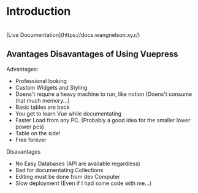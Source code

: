 # Introduction


<br>
[Live Documentation](https://docs.wangnelson.xyz/)

## Avantages Disavantages of Using Vuepress



Advantages:
- Professional looking
- Custom Widgets and Styling
- Doens't require a heavy machine to run, like notion (Doens't consume that much memory...)
- Basic tables are back 
- You get to learn Vue while documentating 
- Faster Load from any PC. (Probably a good idea for the smaller lower power pcs)
- Table on the side!
- Free forever

Disavantages
- No Easy Databases (API are available regardless)
- Bad for documentating Collections 
- Editing must be done from dev Computer
- Slow deployment (Even if I had some code with me...)








